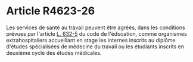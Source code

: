 # Article R4623-26

Les services de santé au travail peuvent être agréés, dans les conditions prévues par l'article [L. 632-5][1] du code de l'éducation, comme organismes extrahospitaliers accueillant en stage les internes inscrits au diplôme d'études spécialisées de médecine du travail ou les étudiants inscrits en deuxième cycle des études médicales.

 [1]: /affichCodeArticle.do?cidTexte=LEGITEXT000006071191&idArticle=LEGIARTI000006525240&dateTexte=&categorieLien=cid